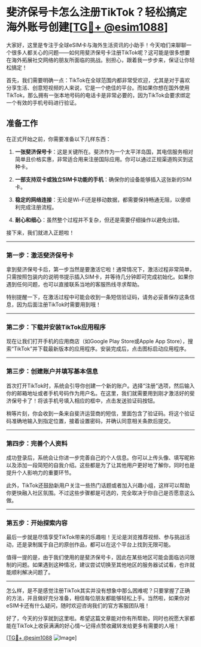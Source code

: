 # 斐济保号卡怎么注册TikTok？轻松搞定海外账号创建[[TG💪+ @esim1088](https://t.me/s/esim1088)]

大家好，这里是专注于全球eSIM卡与海外生活资讯的小助手！今天咱们来聊聊一个很多人都关心的问题——如何用斐济保号卡注册TikTok呢？这可能是很多想要在海外拓展社交网络的朋友所面临的挑战。别担心，跟着我一步步来，保证让你轻松搞定！

首先，我们需要明确一点：TikTok在全球范围内都非常受欢迎，尤其是对于喜欢分享生活、创意短视频的人来说，它是一个绝佳的平台。而如果你想在国外使用TikTok，那么拥有一张本地号码的电话卡是非常必要的，因为TikTok会要求绑定一个有效的手机号码进行验证。

## 准备工作

在正式开始之前，你需要准备以下几样东西：

1. **一张斐济保号卡**：这是关键所在。斐济作为一个太平洋岛国，其电信服务相对简单且价格实惠，非常适合用来注册国际应用。你可以通过正规渠道购买到这种卡。
   
2. **一部支持双卡或独立SIM卡功能的手机**：确保你的设备能够插入这张新的SIM卡。

3. **稳定的网络连接**：无论是Wi-Fi还是移动数据，都需要保持畅通无阻，以便顺利完成注册流程。

4. **耐心和细心**：虽然整个过程并不复杂，但还是需要仔细操作以避免出错。

接下来，我们就进入正题啦！

---

### 第一步：激活斐济保号卡

拿到斐济保号卡后，第一步当然是要激活它啦！通常情况下，激活过程非常简单，只需按照包装内的说明书提示插入SIM卡，并等待几分钟即可完成初始化。如果你遇到任何问题，也可以直接联系当地的客服热线寻求帮助。

特别提醒一下，在激活过程中可能会收到一条短信验证码，请务必妥善保存这条信息，因为后面注册TikTok时需要用到哦！

---

### 第二步：下载并安装TikTok应用程序

现在让我们打开手机的应用商店（如Google Play Store或Apple App Store），搜索“TikTok”并下载最新版本的应用程序。安装完成后，点击图标启动应用程序。

---

### 第三步：创建账户并填写基本信息

首次打开TikTok时，系统会引导你创建一个新的账户。选择“注册”选项，然后输入你的邮箱地址或者手机号码作为用户名。在这里，我们就需要用到刚才激活好的斐济保号卡了！将该手机号填入相应的框中，点击发送验证码按钮。

稍等片刻，你会收到一条来自斐济运营商的短信，里面包含了验证码。将这个验证码准确地输入到指定位置，接着设置密码，并确认同意相关条款后提交。

---

### 第四步：完善个人资料

成功登录后，系统会让你进一步完善自己的个人信息。你可以上传头像、填写昵称以及添加一段简短的自我介绍。这些都是为了让其他用户更好地了解你，同时也是提升个人影响力的重要环节。

此外，TikTok还鼓励新用户关注一些热门话题或者加入兴趣小组，这样可以帮助你更快融入社区氛围。不过这些步骤都是可选的，完全取决于你自己是否愿意这么做。

---

### 第五步：开始探索内容

最后一步就是尽情享受TikTok带来的乐趣啦！无论是浏览推荐视频、参与挑战活动，还是录制属于自己的原创作品，都可以在这个平台上找到无限可能。

值得一提的是，由于我们使用的是斐济保号卡，因此在某些地区可能会面临访问限制的问题。如果遇到这种情况，建议尝试切换至其他地区的服务器试试看，也许就能顺利解决问题了。

---

怎么样，是不是感觉注册TikTok其实并没有想象中那么困难呢？只要掌握了正确的方法，并且做好充分准备，相信每位朋友都能够轻松上手。当然啦，如果你对eSIM卡还有什么疑问，随时欢迎咨询我们的官方客服团队哦！

好了，今天的分享就到这里啦。希望这篇文章能对你有所帮助，同时也祝愿大家都能在TikTok上收获满满的好心情～记得点赞收藏转发给更多有需要的人哦！

[[TG💪+ @esim1088](https://t.me/s/esim1088) ![Image](https://i.postimg.cc/4NQfJmqS/Snipaste-2025-05-13-00-14-12.png)]